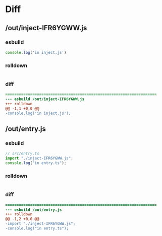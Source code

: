# Diff
## /out/inject-IFR6YGWW.js
### esbuild
```js
console.log('in inject.js')
```
### rolldown
```js

```
### diff
```diff
===================================================================
--- esbuild	/out/inject-IFR6YGWW.js
+++ rolldown	
@@ -1,1 +0,0 @@
-console.log('in inject.js');

```
## /out/entry.js
### esbuild
```js
// src/entry.ts
import "./inject-IFR6YGWW.js";
console.log("in entry.ts");
```
### rolldown
```js

```
### diff
```diff
===================================================================
--- esbuild	/out/entry.js
+++ rolldown	
@@ -1,2 +0,0 @@
-import "./inject-IFR6YGWW.js";
-console.log("in entry.ts");

```